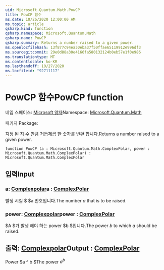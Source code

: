 ```yaml
---
uid: Microsoft.Quantum.Math.PowCP
title: PowCP 함수
ms.date: 10/26/2020 12:00:00 AM
ms.topic: article
qsharp.kind: function
qsharp.namespace: Microsoft.Quantum.Math
qsharp.name: PowCP
qsharp.summary: Returns a number raised to a given power.
ms.openlocfilehash: 13f877c94ea30eba37f50ffae65119912e996df3
ms.sourcegitcommit: 29e0d88a30e4166fa580132124b0eb57e1f0e986
ms.translationtype: MT
ms.contentlocale: ko-KR
ms.lasthandoff: 10/27/2020
ms.locfileid: "92711117"
---
```

# <a name="powcp-function"></a><span data-ttu-id="23e91-102">PowCP 함수</span><span class="sxs-lookup"><span data-stu-id="23e91-102">PowCP function</span></span>

<span data-ttu-id="23e91-103">네임 스페이스: [Microsoft 양자](xref:Microsoft.Quantum.Math)</span><span class="sxs-lookup"><span data-stu-id="23e91-103">Namespace: [Microsoft.Quantum.Math](xref:Microsoft.Quantum.Math)</span></span>

<span data-ttu-id="23e91-104">패키지 [](https://nuget.org/packages/)</span><span class="sxs-lookup"><span data-stu-id="23e91-104">Package: [](https://nuget.org/packages/)</span></span>


<span data-ttu-id="23e91-105">지정 된 지 수 만큼 거듭제곱 한 숫자를 반환 합니다.</span><span class="sxs-lookup"><span data-stu-id="23e91-105">Returns a number raised to a given power.</span></span>

```qsharp
function PowCP (a : Microsoft.Quantum.Math.ComplexPolar, power : Microsoft.Quantum.Math.ComplexPolar) : Microsoft.Quantum.Math.ComplexPolar
```


## <a name="input"></a><span data-ttu-id="23e91-106">입력</span><span class="sxs-lookup"><span data-stu-id="23e91-106">Input</span></span>

### <a name="a--complexpolar"></a><span data-ttu-id="23e91-107">a: [Complexpolar](xref:Microsoft.Quantum.Math.ComplexPolar)</span><span class="sxs-lookup"><span data-stu-id="23e91-107">a : [ComplexPolar](xref:Microsoft.Quantum.Math.ComplexPolar)</span></span>

<span data-ttu-id="23e91-108">발생 시킬 $ $a 번호입니다.</span><span class="sxs-lookup"><span data-stu-id="23e91-108">The number $a$ that is to be raised.</span></span>


### <a name="power--complexpolar"></a><span data-ttu-id="23e91-109">power: [Complexpolar](xref:Microsoft.Quantum.Math.ComplexPolar)</span><span class="sxs-lookup"><span data-stu-id="23e91-109">power : [ComplexPolar](xref:Microsoft.Quantum.Math.ComplexPolar)</span></span>

<span data-ttu-id="23e91-110">$A $가 발생 해야 하는 power $b $입니다.</span><span class="sxs-lookup"><span data-stu-id="23e91-110">The power $b$ to which $a$ should be raised.</span></span>



## <a name="output--complexpolar"></a><span data-ttu-id="23e91-111">출력: [Complexpolar](xref:Microsoft.Quantum.Math.ComplexPolar)</span><span class="sxs-lookup"><span data-stu-id="23e91-111">Output : [ComplexPolar](xref:Microsoft.Quantum.Math.ComplexPolar)</span></span>

<span data-ttu-id="23e91-112">Power $a ^ b $</span><span class="sxs-lookup"><span data-stu-id="23e91-112">The power $a^b$</span></span>